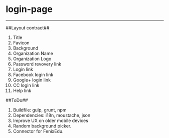 # login-page

---

##Layout contract##
1. Title
2. Favicon
3. Background
4. Organization Name
5. Organization Logo
6. Password revovery link
7. Login link
8. Facebook login link
9. Google+ login link
10. CC login link
11. Help link

##ToDo##
1. Buildfile: gulp, grunt, npm
2. Dependencies: i18n, moustache, json
3. Improve UX on older mobile devices
4. Random background picker.
5. Connector for FenixEdu.
